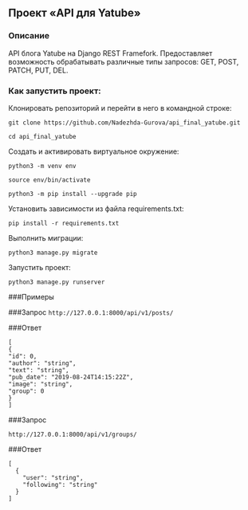 ## Проект «API для Yatube»
### Описание
API блога Yatube на Django REST Framefork. Предоставляет возможность 
обрабатывать различные типы запросов: GET, POST, PATCH, PUT, DEL.

### Как запустить проект:

Клонировать репозиторий и перейти в него в командной строке:

```
git clone https://github.com/Nadezhda-Gurova/api_final_yatube.git
```

```
cd api_final_yatube
```

Cоздать и активировать виртуальное окружение:

```
python3 -m venv env
```

```
source env/bin/activate
```

```
python3 -m pip install --upgrade pip
```

Установить зависимости из файла requirements.txt:

```
pip install -r requirements.txt
```

Выполнить миграции:

```
python3 manage.py migrate
```

Запустить проект:

```
python3 manage.py runserver
```

###Примеры 

###Запрос
```http://127.0.0.1:8000/api/v1/posts/```


###Ответ
```
[
{
"id": 0,
"author": "string",
"text": "string",
"pub_date": "2019-08-24T14:15:22Z",
"image": "string",
"group": 0
}
]
```
###Запрос

```http://127.0.0.1:8000/api/v1/groups/```


###Ответ
```
[
  {
    "user": "string",
    "following": "string"
  }
]
```

